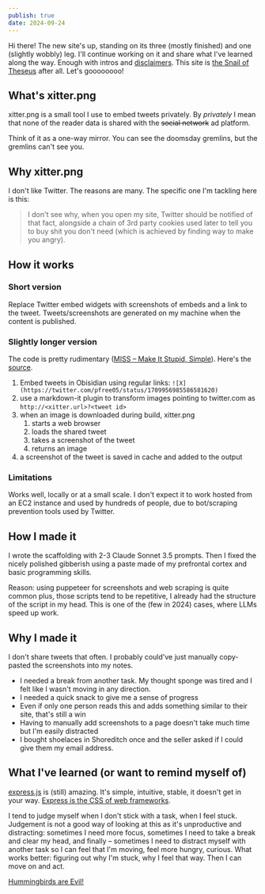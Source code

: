 ```yaml
---
publish: true
date: 2024-09-24
---
```

Hi there! The new site's up, standing on its three (mostly finished) and one (slightly wobbly) leg. I'll continue working on it and share what I've learned along the way. Enough with intros and [disclaimers](<../Disclaimer>). This site is [the Snail of Theseus](<../the Snail of Theseus>) after all. Let's goooooooo!

## What's xitter.png

xitter.png is a small tool I use to embed tweets privately. By *privately* I mean that none of the reader data is shared with the ~~social network~~ ad platform. 

Think of it as a one-way mirror. You can see the doomsday gremlins, but the gremlins can't see you.

## Why xitter.png

I don't like Twitter. The reasons are many. The specific one I'm tackling here is this: 

> I don't see why, when you open my site, Twitter should be notified of that fact, alongside a chain of 3rd party cookies used later to tell you to buy shit you don't need (which is achieved by finding way to make you angry).

## How it works

### Short version

Replace Twitter embed widgets with screenshots of embeds and a link to the tweet. Tweets/screenshots are generated on my machine when the content is published.

### Slightly longer version

The code is pretty rudimentary ([MISS – Make It Stupid, Simple](<../MISS – Make It Stupid, Simple>)). Here's the [source](https://github.com/paprikka/xitter.png/blob/main/main.js).

1. Embed tweets in Obisidian using regular links:
   `![X](https://twitter.com/pfree05/status/1709956985586581620)`
2. use a markdown-it plugin to transform images pointing to twitter.com as `http://<xitter.url>?<tweet id>`
3. when an image is downloaded during build, xitter.png
	1. starts a web browser
	2. loads the shared tweet
	3. takes a screenshot of the tweet
	4. returns an image
4. a screenshot of the tweet is saved in cache and added to the output

### Limitations

Works well, locally or at a small scale.  I don't expect it to work hosted from an EC2 instance and used by hundreds of people, due to bot/scraping prevention tools used by Twitter.  

## How I made it

I wrote the scaffolding with 2-3 Claude Sonnet 3.5 prompts. Then I fixed the nicely polished gibberish using a paste made of my prefrontal cortex and basic programming skills.

Reason: using puppeteer for screenshots and web scraping is quite common plus, those scripts tend to be repetitive, I already had the structure of the script in my head. This is one of the (few in 2024) cases, where LLMs speed up work.

## Why I made it

I don't share tweets that often. I probably could've just manually copy-pasted the screenshots into my notes.

- I needed a break from another task. My thought sponge was tired and I felt like I wasn't moving in any direction.
- I needed a quick snack to give me a sense of progress
- Even if only one person reads this and adds something similar to their site, that's still a win
- Having to manually add screenshots to a page doesn't take much time but I'm easily distracted
- I bought shoelaces in Shoreditch once and the seller asked if I could give them my email address. 

## What I've learned (or want to remind myself of)

[express.js](https://expressjs.com) is (still) amazing. It's simple, intuitive, stable, it doesn't get in your way. [Express is the CSS of web frameworks](<../Express is the CSS of web frameworks>). 

I tend to judge myself when I don't stick with a task, when I feel stuck. Judgement is not a good way of looking at this as it's unproductive and distracting: sometimes I need more focus, sometimes I need to take a break and clear my head, and finally – sometimes I need to distract myself with another task so I can feel that I'm moving, feel more hungry, curious. What works better: figuring out why I'm stuck, why I feel that way. Then I can move on and act.

[Hummingbirds are Evil!](https://sonnet.io/posts/hummingbirds/)

